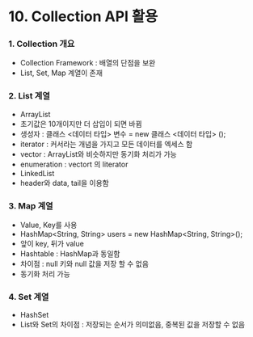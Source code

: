 # 10. Collection API 활용



### 1. Collection 개요

- Collection Framework : 배열의 단점을 보완
- List, Set, Map 계열이 존재



### 2. List 계열

- ArrayList
- 초기값은 10개이지만 더 삽입이 되면 바뀜
- 생성자 : 클래스 <데이터 타입> 변수 = new 클래스 <데이터 타입> ();
- iterator : 커서라는 개념을 가지고 모든 데이터를 엑세스 함
- vector : ArrayList와 비슷하지만 동기화 처리가 가능
- enumeration : vectort 의 literator
- LinkedList
- header와 data, tail을 이용함



### 3. Map 계열

- Value, Key를 사용
- HashMap<String, String> users = new HashMap<String, String>();
- 앞이 key, 뒤가 value
- Hashtable : HashMap과 동일함
- 차이점 : null 키와 null 값을 저장 할 수 없음
- 동기화 처리 가능



### 4. Set 계열

- HashSet 
- List와 Set의 차이점 : 저장되는 순서가 의미없음, 중복된 값을 저장할 수 없음

